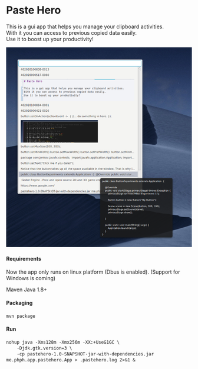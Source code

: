 # Paste Hero

This is a gui app that helps you manage your clipboard activities.    
With it you can access to previous copied data easily.    
Use it to boost up your productivity!

![gui](gui.png)

#### Requirements

Now the app only runs on linux platform (Dbus is enabled). (Support for Windows is coming)

Maven
Java 1.8+


#### Packaging

```
mvn package
```

#### Run

```
nohup java -Xms128m -Xmx256m -XX:+UseG1GC \
    -Djdk.gtk.version=3 \ 
    -cp pastehero-1.0-SNAPSHOT-jar-with-dependencies.jar me.phph.app.pastehero.App > .pastehero.log 2>&1 &
```



